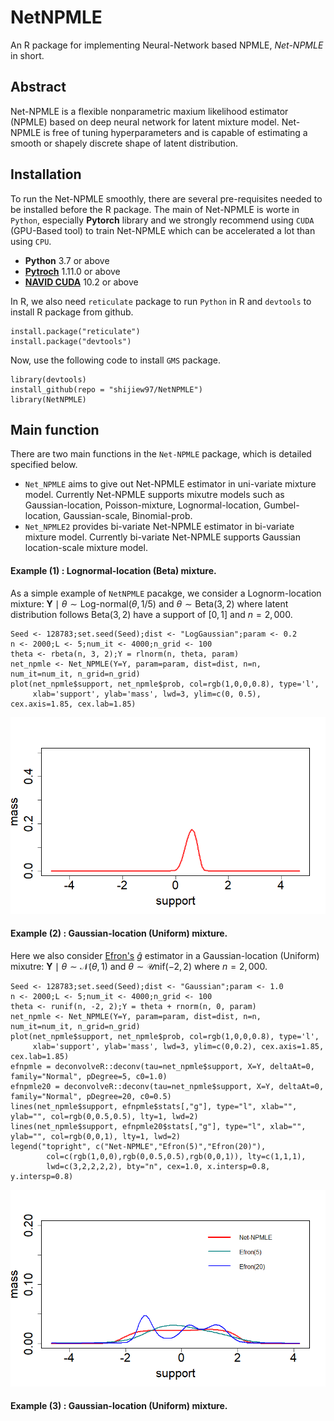 # NetNPMLE
An R package for implementing Neural-Network based NPMLE, _Net-NPMLE_ in short.

## Abstract 
Net-NPMLE is a flexible nonparametric maxium likelihood estimator (NPMLE) based on deep neural network for latent mixture model. Net-NPMLE is free of tuning hyperparameters and is capable of estimating a smooth or shapely discrete shape of latent distribution.

## Installation
To run the Net-NPMLE smoothly, there are several pre-requisites needed to be installed before the R package. The main of Net-NPMLE is worte in `Python`, especially __Pytorch__ library and we strongly recommend using `CUDA` (GPU-Based tool) to train Net-NPMLE which can be accelerated a lot than using `CPU`.
- __Python__ 3.7 or above
- __[Pytroch](https://pytorch.org/)__ 1.11.0 or above
- __[NAVID CUDA](https://developer.nvidia.com/cuda-toolkit)__ 10.2 or above

In R, we also need `reticulate` package to run `Python` in R and `devtools` to install R package from github.
```
install.package("reticulate")
install.package("devtools")
```

Now, use the following code to install `GMS` package.
```
library(devtools)
install_github(repo = "shijiew97/NetNPMLE")
library(NetNPMLE)
```
## Main function
There are two main functions in the `Net-NPMLE` package, which is detailed specified below.
- `Net_NPMLE` aims to give out Net-NPMLE estimator in uni-variate mixture model. Currently Net-NPMLE supports mixutre models such as Gaussian-location, Poisson-mixture, Lognormal-location, Gumbel-location, Gaussian-scale, Binomial-prob.
- `Net_NPMLE2` provides bi-variate Net-NPMLE estimator in bi-variate mixture model. Currently bi-variate Net-NPMLE supports Gaussian location-scale mixture model.

#### Example (1) : Lognormal-location (Beta) mixture.
As a simple example of `NetNPMLE` pacakge, we consider a Lognorm-location mixture: $\mathbf{Y} \mid \theta \sim \text{Log-normal}(\theta, 1/5) \text{ and }  \theta \sim \text{Beta}(3,2)$ where latent distribution follows $\text{Beta}(3,2)$ have a support of $[0,1]$ and $n=2,000$.

```{r, eval=FALSE}
Seed <- 128783;set.seed(Seed);dist <- "LogGaussian";param <- 0.2
n <- 2000;L <- 5;num_it <- 4000;n_grid <- 100
theta <- rbeta(n, 3, 2);Y = rlnorm(n, theta, param)
net_npmle <- Net_NPMLE(Y=Y, param=param, dist=dist, n=n, num_it=num_it, n_grid=n_grid)
plot(net_npmle$support, net_npmle$prob, col=rgb(1,0,0,0.8), type='l',
     xlab='support', ylab='mass', lwd=3, ylim=c(0, 0.5), cex.axis=1.85, cex.lab=1.85)
```

![Alt text](Image/lognormal-beta.png)


#### Example (2) : Gaussian-location (Uniform) mixture.
Here we also consider [Efron's](https://github.com/bnaras/deconvolveR/) $\widehat{g}$ estimator in a Gaussian-location (Uniform) mixutre: $\mathbf{Y} \mid \theta \sim \mathcal{N}(\theta,1) \text{ and } \theta \sim \mathcal{U}\text{nif}(-2,2)$ where $n=2,000$.

```{r, eval=FALSE}
Seed <- 128783;set.seed(Seed);dist <- "Gaussian";param <- 1.0
n <- 2000;L <- 5;num_it <- 4000;n_grid <- 100
theta <- runif(n, -2, 2);Y = theta + rnorm(n, 0, param)
net_npmle <- Net_NPMLE(Y=Y, param=param, dist=dist, n=n, num_it=num_it, n_grid=n_grid)
plot(net_npmle$support, net_npmle$prob, col=rgb(1,0,0,0.8), type='l',
     xlab='support', ylab='mass', lwd=3, ylim=c(0,0.2), cex.axis=1.85, cex.lab=1.85)
efnpmle = deconvolveR::deconv(tau=net_npmle$support, X=Y, deltaAt=0, family="Normal", pDegree=5, c0=1.0)
efnpmle20 = deconvolveR::deconv(tau=net_npmle$support, X=Y, deltaAt=0, family="Normal", pDegree=20, c0=0.5)
lines(net_npmle$support, efnpmle$stats[,"g"], type="l", xlab="", ylab="", col=rgb(0,0.5,0.5), lty=1, lwd=2)
lines(net_npmle$support, efnpmle20$stats[,"g"], type="l", xlab="", ylab="", col=rgb(0,0,1), lty=1, lwd=2)
legend("topright", c("Net-NPMLE","Efron(5)","Efron(20)"),
        col=c(rgb(1,0,0),rgb(0,0.5,0.5),rgb(0,0,1)), lty=c(1,1,1),
        lwd=c(3,2,2,2,2), bty="n", cex=1.0, x.intersp=0.8, y.intersp=0.8)
```

![Alt text](Image/gaussian-uniform.png)

#### Example (3) : Gaussian-location (Uniform) mixture.

























